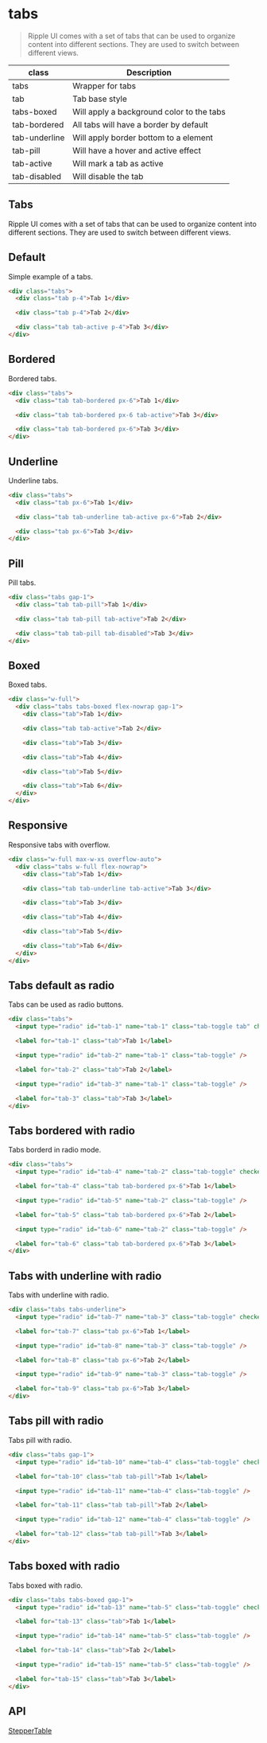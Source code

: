 # tabs

> Ripple UI comes with a set of tabs that can be used to organize content into different sections. They are used to switch between different views.

| class         | Description                               |
| ------------- | ----------------------------------------- |
| tabs          | Wrapper for tabs                          |
| tab           | Tab base style                            |
| tabs-boxed    | Will apply a background color to the tabs |
| tab-bordered  | All tabs will have a border by default    |
| tab-underline | Will apply border bottom to a element     |
| tab-pill      | Will have a hover and active effect       |
| tab-active    | Will mark a tab as active                 |
| tab-disabled  | Will disable the tab                      |

## Tabs

Ripple UI comes with a set of tabs that can be used to organize content into different sections. They are used to switch between different views.

## [​](#default)Default

Simple example of a tabs.

```html
<div class="tabs">
  <div class="tab p-4">Tab 1</div>

  <div class="tab p-4">Tab 2</div>

  <div class="tab tab-active p-4">Tab 3</div>
</div>
```

## [​](#bordered)Bordered

Bordered tabs.

```html
<div class="tabs">
  <div class="tab tab-bordered px-6">Tab 1</div>

  <div class="tab tab-bordered px-6 tab-active">Tab 3</div>

  <div class="tab tab-bordered px-6">Tab 3</div>
</div>
```

## [​](#underline)Underline

Underline tabs.

```html
<div class="tabs">
  <div class="tab px-6">Tab 1</div>

  <div class="tab tab-underline tab-active px-6">Tab 2</div>

  <div class="tab px-6">Tab 3</div>
</div>
```

## [​](#pill)Pill

Pill tabs.

```html
<div class="tabs gap-1">
  <div class="tab tab-pill">Tab 1</div>

  <div class="tab tab-pill tab-active">Tab 2</div>

  <div class="tab tab-pill tab-disabled">Tab 3</div>
</div>
```

## [​](#boxed)Boxed

Boxed tabs.

```html
<div class="w-full">
  <div class="tabs tabs-boxed flex-nowrap gap-1">
    <div class="tab">Tab 1</div>

    <div class="tab tab-active">Tab 2</div>

    <div class="tab">Tab 3</div>

    <div class="tab">Tab 4</div>

    <div class="tab">Tab 5</div>

    <div class="tab">Tab 6</div>
  </div>
</div>
```

## [​](#responsive)Responsive

Responsive tabs with overflow.

```html
<div class="w-full max-w-xs overflow-auto">
  <div class="tabs w-full flex-nowrap">
    <div class="tab">Tab 1</div>

    <div class="tab tab-underline tab-active">Tab 3</div>

    <div class="tab">Tab 3</div>

    <div class="tab">Tab 4</div>

    <div class="tab">Tab 5</div>

    <div class="tab">Tab 6</div>
  </div>
</div>
```

## [​](#tabs-default-as-radio)Tabs default as radio

Tabs can be used as radio buttons.

```html
<div class="tabs">
  <input type="radio" id="tab-1" name="tab-1" class="tab-toggle tab" checked />

  <label for="tab-1" class="tab">Tab 1</label>

  <input type="radio" id="tab-2" name="tab-1" class="tab-toggle" />

  <label for="tab-2" class="tab">Tab 2</label>

  <input type="radio" id="tab-3" name="tab-1" class="tab-toggle" />

  <label for="tab-3" class="tab">Tab 3</label>
</div>
```

## [​](#tabs-bordered-with-radio)Tabs bordered with radio

Tabs borderd in radio mode.

```html
<div class="tabs">
  <input type="radio" id="tab-4" name="tab-2" class="tab-toggle" checked />

  <label for="tab-4" class="tab tab-bordered px-6">Tab 1</label>

  <input type="radio" id="tab-5" name="tab-2" class="tab-toggle" />

  <label for="tab-5" class="tab tab-bordered px-6">Tab 2</label>

  <input type="radio" id="tab-6" name="tab-2" class="tab-toggle" />

  <label for="tab-6" class="tab tab-bordered px-6">Tab 3</label>
</div>
```

## [​](#tabs-with-underline-with-radio)Tabs with underline with radio

Tabs with underline with radio.

```html
<div class="tabs tabs-underline">
  <input type="radio" id="tab-7" name="tab-3" class="tab-toggle" checked />

  <label for="tab-7" class="tab px-6">Tab 1</label>

  <input type="radio" id="tab-8" name="tab-3" class="tab-toggle" />

  <label for="tab-8" class="tab px-6">Tab 2</label>

  <input type="radio" id="tab-9" name="tab-3" class="tab-toggle" />

  <label for="tab-9" class="tab px-6">Tab 3</label>
</div>
```

## [​](#tabs-pill-with-radio)Tabs pill with radio

Tabs pill with radio.

```html
<div class="tabs gap-1">
  <input type="radio" id="tab-10" name="tab-4" class="tab-toggle" checked />

  <label for="tab-10" class="tab tab-pill">Tab 1</label>

  <input type="radio" id="tab-11" name="tab-4" class="tab-toggle" />

  <label for="tab-11" class="tab tab-pill">Tab 2</label>

  <input type="radio" id="tab-12" name="tab-4" class="tab-toggle" />

  <label for="tab-12" class="tab tab-pill">Tab 3</label>
</div>
```

## [​](#tabs-boxed-with-radio)Tabs boxed with radio

Tabs boxed with radio.

```html
<div class="tabs tabs-boxed gap-1">
  <input type="radio" id="tab-13" name="tab-5" class="tab-toggle" checked />

  <label for="tab-13" class="tab">Tab 1</label>

  <input type="radio" id="tab-14" name="tab-5" class="tab-toggle" />

  <label for="tab-14" class="tab">Tab 2</label>

  <input type="radio" id="tab-15" name="tab-5" class="tab-toggle" />

  <label for="tab-15" class="tab">Tab 3</label>
</div>
```

## [​](#api)API

[Stepper](/docs/components/stepper)[Table](/docs/components/table)
